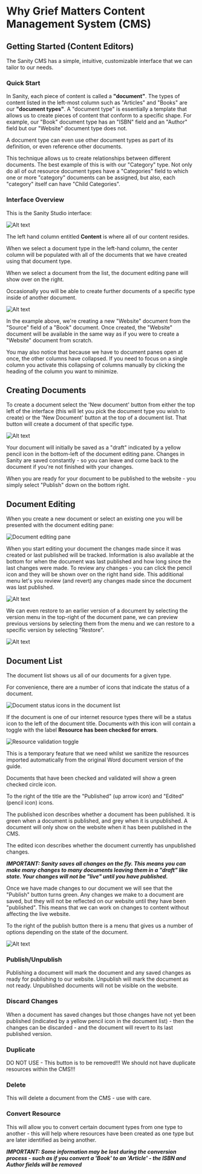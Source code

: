 # Why Grief Matters Content Management System (CMS)

## Getting Started (Content Editors)

The Sanity CMS has a simple, intuitive, customizable interface that we can tailor to our needs.

### Quick Start

In Sanity, each piece of content is called a **"document"**. The types of content listed in the left-most column such as "Articles" and "Books" are our **"document types"**. A "document type" is essentially a template that allows us to create pieces of content that conform to a specific shape. For example, our "Book" document type has an "ISBN" field and an "Author" field but our "Website" document type does not.

A document type can even use other document types as part of its definition, or even reference other documents.

This technique allows us to create relationships between different documents. The best example of this is with our "Category" type. Not only do all of out resource document types have a "Categories" field to which one or more "category" documents can be assigned, but also, each "category" itself can have "Child Categories".

### Interface Overview

This is the Sanity Studio interface:

![Alt text](img/studio-overview.png)

The left hand column entitled **Content** is where all of our content resides.

When we select a document type in the left-hand column, the center column will be populated with all of the documents that we have created using that document type.

When we select a document from the list, the document editing pane will show over on the right.

Occasionally you will be able to create further documents of a specific type inside of another document.

![Alt text](img/new-document-from-field.png)

In the example above, we're creating a new "Website" document from the "Source" field of a "Book" document. Once created, the "Website" document will be available in the same way as if you were to create a "Website" document from scratch.

You may also notice that because we have to document panes open at once, the other columns have collapsed. If you need to focus on a single column you activate this collapsing of columns manually by clicking the heading of the column you want to minimize.

## Creating Documents

To create a document select the 'New document' button from either the top left of the interface (this will let you pick the document type you wish to create) or the 'New Document' button at the top of a document list. That button will create a document of that specific type.

![Alt text](img/create-doc.png)

Your document will initially be saved as a "draft" indicated by a yellow pencil icon in the bottom-left of the document editing pane. Changes in Sanity are saved constantly - so you can leave and come back to the document if you're not finished with your changes.

When you are ready for your document to be published to the website - you simply select "Publish" down on the bottom right.

## Document Editing

When you create a new document or select an existing one you will be presented with the document editing pane:

![Document editing pane](img/editing-pane.png)

When you start editing your document the changes made since it was created or last published will be tracked. Information is also available at the bottom for when the document was last published and how long since the last changes were made. To review any changes - you can click the pencil icon and they will be shown over on the right hand side. This additional menu let's you review (and revert) any changes made since the document was last published.

![Alt text](img/editing-documents.png)

We can even restore to an earlier version of a document by selecting the version menu in the top-right of the document pane, we can preview previous versions by selecting them from the menu and we can restore to a specific version by selecting "Restore".

![Alt text](img/restore-document.png)

## Document List

The document list shows us all of our documents for a given type.

For convenience, there are a number of icons that indicate the status of a document.

![Document status icons in the document list](img/status.png)

If the document is one of our internet resource types there will be a status icon to the left of the document title. Documents with this icon will contain a toggle with the label **Resource has been checked for errors**.

![Resource validation toggle](img/resource-check.png)

This is a temporary feature that we need whilst we sanitize the resources imported automatically from the original Word document version of the guide.

Documents that have been checked and validated will show a green checked circle icon.

To the right of the title are the "Published" (up arrow icon) and "Edited" (pencil icon) icons.

The published icon describes whether a document has been published. It is green when a document is published, and grey when it is unpublished. A document will only show on the website when it has been published in the CMS.

The edited icon describes whether the document currently has unpublished changes.

**_IMPORTANT: Sanity saves all changes on the fly. This means you can make many changes to many documents leaving them in a "draft" like state. Your changes will not be "live" until you have published._**

Once we have made changes to our document we will see that the "Publish" button turns green. Any changes we make to a document are saved, but they will not be reflected on our website until they have been "published". This means that we can work on changes to content without affecting the live website.

To the right of the publish button there is a menu that gives us a number of options depending on the state of the document.

![Alt text](img/options.png)

### Publish/Unpublish

Publishing a document will mark the document and any saved changes as ready for publishing to our website. Unpublish will mark the document as not ready. Unpublished documents will not be visible on the website.

### Discard Changes

When a document has saved changes but those changes have not yet been published (indicated by a yellow pencil icon in the document list) - then the changes can be discarded - and the document will revert to its last published version.

### Duplicate

DO NOT USE - This button is to be removed!!! We should not have duplicate resources within the CMS!!!

### Delete

This will delete a document from the CMS - use with care.

### Convert Resource

This will allow you to convert certain document types from one type to another - this will help where resources have been created as one type but are later identified as being another.

**_IMPORTANT: Some information may be lost during the conversion process - such as if you convert a 'Book' to an 'Article' - the ISBN and Author fields will be removed_**
